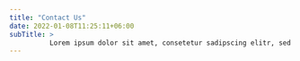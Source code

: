 ```yaml
---
title: "Contact Us"
date: 2022-01-08T11:25:11+06:00
subTitle: >
          Lorem ipsum dolor sit amet, consetetur sadipscing elitr, sed diam nonumy eirmod tempor invidunt ut labore et dolore magna aliquyam erat, sed diam voluptua. At vero eos accusam et justo duo dolores ea rebum Stet clita.
---
```


